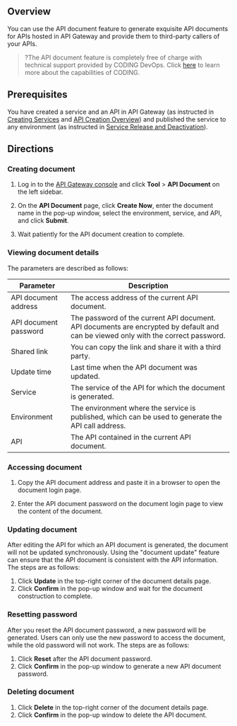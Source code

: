 ## Overview

You can use the API document feature to generate exquisite API documents for APIs hosted in API Gateway and provide them to third-party callers of your APIs.
>?The API document feature is completely free of charge with technical support provided by CODING DevOps. Click [here](https://coding.net/) to learn more about the capabilities of CODING.

## Prerequisites

You have created a service and an API in API Gateway (as instructed in [Creating Services](https://intl.cloud.tencent.com/document/product/628/11787) and [API Creation Overview](https://intl.cloud.tencent.com/document/product/628/11795)) and published the service to any environment (as instructed in [Service Release and Deactivation](https://intl.cloud.tencent.com/document/product/628/11809)).

## Directions
### Creating document

1. Log in to the [API Gateway console](https://console.cloud.tencent.com/apigateway/index?rid=1) and click **Tool** > **API Document** on the left sidebar.

2. On the **API Document** page, click **Create Now**, enter the document name in the pop-up window, select the environment, service, and API, and click **Submit**.

3. Wait patiently for the API document creation to complete.

### Viewing document details



The parameters are described as follows:

| Parameter | Description |
| ---- | ---- |
| API document address | The access address of the current API document. |  
| API document password | The password of the current API document. API documents are encrypted by default and can be viewed only with the correct password. |  
| Shared link | You can copy the link and share it with a third party. |  
| Update time | Last time when the API document was updated. |  
| Service | The service of the API for which the document is generated. |  
| Environment | The environment where the service is published, which can be used to generate the API call address. |  
| API | The API contained in the current API document. |  

### Accessing document

1. Copy the API document address and paste it in a browser to open the document login page.

2. Enter the API document password on the document login page to view the content of the document.


### Updating document

After editing the API for which an API document is generated, the document will not be updated synchronously. Using the "document update" feature can ensure that the API document is consistent with the API information. The steps are as follows:
1. Click **Update** in the top-right corner of the document details page.
2. Click **Confirm** in the pop-up window and wait for the document construction to complete.


### Resetting password

After you reset the API document password, a new password will be generated. Users can only use the new password to access the document, while the old password will not work. The steps are as follows:
1. Click **Reset** after the API document password.
2. Click **Confirm** in the pop-up window to generate a new API document password.


### Deleting document

1. Click **Delete** in the top-right corner of the document details page.
2. Click **Confirm** in the pop-up window to delete the API document.
